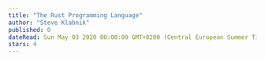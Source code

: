 ```yaml
---
title: "The Rust Programming Language"
author: "Steve Klabnik"
published: 0
dateRead: Sun May 03 2020 00:00:00 GMT+0200 (Central European Summer Time)
stars: 4
---
```


